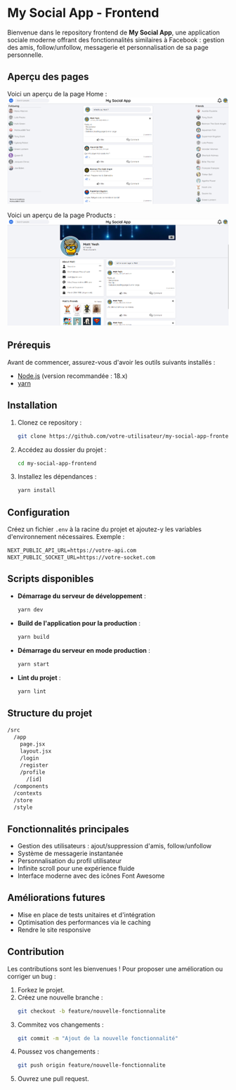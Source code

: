 # My Social App - Frontend

Bienvenue dans le repository frontend de **My Social App**, une application sociale moderne offrant des fonctionnalités similaires à Facebook : gestion des amis, follow/unfollow, messagerie et personnalisation de sa page personnelle.

## Aperçu des pages

Voici un aperçu de la page Home :
![Home](/public/Home.png)

Voici un aperçu de la page Products :
![Products](/public/Profile.png)

## Prérequis

Avant de commencer, assurez-vous d'avoir les outils suivants installés :

- [Node.js](https://nodejs.org/) (version recommandée : 18.x)
- [yarn](https://yarnpkg.com/)

## Installation

1. Clonez ce repository :
   ```bash
   git clone https://github.com/votre-utilisateur/my-social-app-frontend.git
   ```
2. Accédez au dossier du projet :
   ```bash
   cd my-social-app-frontend
   ```
3. Installez les dépendances :
   ```bash
   yarn install
   ```

## Configuration

Créez un fichier `.env` à la racine du projet et ajoutez-y les variables d'environnement nécessaires. Exemple :

```
NEXT_PUBLIC_API_URL=https://votre-api.com
NEXT_PUBLIC_SOCKET_URL=https://votre-socket.com
```

## Scripts disponibles

- **Démarrage du serveur de développement** :
  ```bash
  yarn dev
  ```
- **Build de l'application pour la production** :
  ```bash
  yarn build
  ```
- **Démarrage du serveur en mode production** :
  ```bash
  yarn start
  ```
- **Lint du projet** :
  ```bash
  yarn lint
  ```

## Structure du projet

```
/src
  /app
    page.jsx
    layout.jsx
    /login
    /register
    /profile
      /[id]
  /components
  /contexts
  /store
  /style
```

## Fonctionnalités principales

- Gestion des utilisateurs : ajout/suppression d'amis, follow/unfollow
- Système de messagerie instantanée
- Personnalisation du profil utilisateur
- Infinite scroll pour une expérience fluide
- Interface moderne avec des icônes Font Awesome

## Améliorations futures

- Mise en place de tests unitaires et d'intégration
- Optimisation des performances via le caching
- Rendre le site responsive

## Contribution

Les contributions sont les bienvenues ! Pour proposer une amélioration ou corriger un bug :

1. Forkez le projet.
2. Créez une nouvelle branche :
   ```bash
   git checkout -b feature/nouvelle-fonctionnalite
   ```
3. Commitez vos changements :
   ```bash
   git commit -m "Ajout de la nouvelle fonctionnalité"
   ```
4. Poussez vos changements :
   ```bash
   git push origin feature/nouvelle-fonctionnalite
   ```
5. Ouvrez une pull request.
